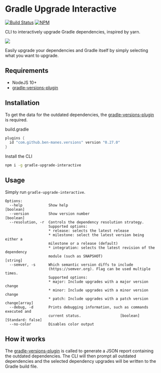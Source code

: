 # Gradle Upgrade Interactive

[![Build Status](https://travis-ci.org/kevcodez/gradle-upgrade-interactive.svg?branch=master)](https://travis-ci.org/kevcodez/gradle-upgrade-interactive)
[![NPM](https://img.shields.io/npm/v/gradle-upgrade-interactive)](https://www.npmjs.com/package/gradle-upgrade-interactive)

CLI to interactively upgrade Gradle dependencies, inspired by yarn.

![](https://raw.githubusercontent.com/kevcodez/gradle-upgrade-interactive/master/cli.gif)

Easily upgrade your dependencies and Gradle itself by simply selecting what you want to upgrade.

## Requirements

- NodeJS 10+
- [gradle-versions-plugin](https://github.com/ben-manes/gradle-versions-plugin)

## Installation

To get the data for the outdated dependencies, the [gradle-versions-plugin](https://github.com/ben-manes/gradle-versions-plugin) is required.

build.gradle

```groovy
plugins {
  id "com.github.ben-manes.versions" version "0.27.0"
}
```

Install the CLI

```sh
npm i -g gradle-upgrade-interactive
```

## Usage

Simply run `gradle-upgrade-interactive`.

```
Options:
  --help            Show help                                          [boolean]
  --version         Show version number                                [boolean]
  --resolution, -r  Controls the dependency resolution strategy.
                    Supported options:
                    * release: selects the latest release
                    * milestone: select the latest version being either a
                    milestone or a release (default)
                    * integration: selects the latest revision of the dependency
                    module (such as SNAPSHOT)                           [string]
  --semver, -s      Which semantic version diffs to include
                    (https://semver.org). Flag can be used multiple times.
                    Supported options:
                    * major: Include upgrades with a major version change
                    * minor: Include upgrades with a minor version change
                    * patch: Include upgrades with a patch version change[array]
  --debug, -d       Prints debugging information, such as commands executed and
                    current status.                  [boolean] [Standard: false]
  --no-color        Disables color output
```

## How it works

The [gradle-versions-plugin](https://github.com/ben-manes/gradle-versions-plugin) is called to generate a JSON report containing the outdated dependencies.
The CLI will then prompt all outdated dependencies and the selected dependency upgrades will be written to the Gradle build file.
